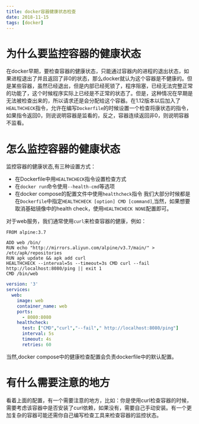 ```yaml
---
title: docker容器健康状态检查
date: 2018-11-15
tags: [docker]
---
```


# 为什么要监控容器的健康状态
在docker早期，要检查容器的健康状态，只能通过容器内的进程的退出状态，如果进程退出了并且返回了非0的状态，那么docker就认为这个容器是不健康的。但是某些容器，虽然已经退出，但是内部已经死锁了，程序阻塞，已经无法完整正常的功能了，这个时候程序实际上已经是不正常的状态了。但是，这种情况在早期是无法被检查出来的，所以请求还是会分配给这个容器。在1.12版本以后加入了`HEALTHCHECK`指令，允许在编写`Dockerfile`的时候设置一个检查将康状态的指令，如果指令返回0，则说说明容器是监看的，反之，容器连续返回非0，则说明容器不监看。

# 怎么监控容器的健康状态
监控容器的健康状态,有三种设置方式：
* 在Dockerfile中用`HEALTHCHECK`指令设置检查方式
* 在`docker run`命令使用`--health-cmd`等选项
* 在docker compose的配置文件中使用`healthcheck`指令
我们大部分时候都是在`Dockerfile`中指定`HEALTHCHECK [option] CMD [command]`,当然，如果想要取消基础镜像中的health check，使用`HEALTHCHECK NONE`配置即可。

对于web服务，我们通常使用`curl`来检查容器的健康，例如：
```shell
FROM alpine:3.7

ADD web /bin/
RUN echo "http://mirrors.aliyun.com/alpine/v3.7/main/" > /etc/apk/repositories
RUN apk update && apk add curl
HEALTHCHECK --interval=5s --timeout=3s CMD curl --fail http://localhost:8080/ping || exit 1
CMD /bin/web
```
```yaml
version: '3'
services:
  web:
    image: web
    container_name: web
    ports:
      - 8080:8080
    healthcheck:
      test: ["CMD","curl","--fail"," http://localhost:8080/ping"]
      interval: 5s
      timeout: 4s
      retries: 60
```
当然,docker compose中的健康检查配置会负责dockerfile中的默认配置。

# 有什么需要注意的地方
看着上面的配置，有一个需要注意的地方，比如：你是使用curl检查容器的时候，需要考虑该容器中是否安装了curl依赖，如果没有，需要自己手动安装。有一个更加复杂的容器可能还需你自己编写检查工具来检查容器的监控状态。
